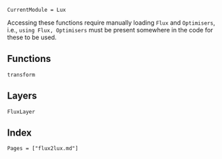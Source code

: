 ```@meta
CurrentModule = Lux
```

Accessing these functions require manually loading `Flux` and `Optimisers`, i.e.,
`using Flux, Optimisers` must be present somewhere in the code for these to be used.

## Functions

```@docs
transform
```

## Layers

```@docs
FluxLayer
```

## Index

```@index
Pages = ["flux2lux.md"]
```
